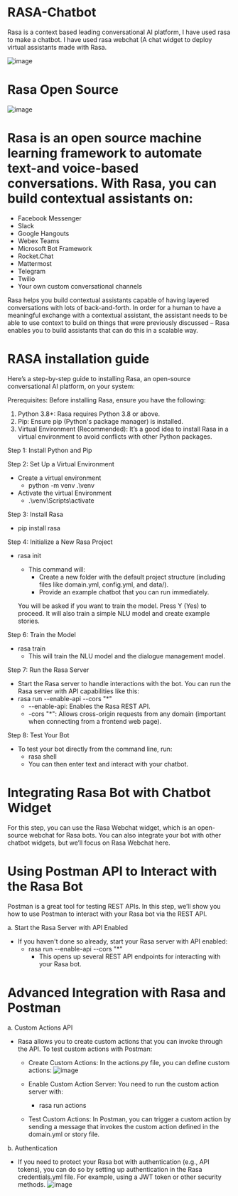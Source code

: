 # RASA-Chatbot
Rasa is a context based leading conversational AI platform, I have used rasa to make a chatbot.
I have used rasa webchat (A chat widget to deploy virtual assistants made with Rasa.

![image](https://github.com/user-attachments/assets/fd05bf73-2e21-4731-b54e-7552e8bbb29f)

# Rasa Open Source
![image](https://github.com/user-attachments/assets/3ece1044-173e-45b5-b5cf-0141951bc7fc)

# Rasa is an open source machine learning framework to automate text-and voice-based conversations. With Rasa, you can build contextual assistants on:
- Facebook Messenger
- Slack
- Google Hangouts
- Webex Teams
- Microsoft Bot Framework
- Rocket.Chat
- Mattermost
- Telegram
- Twilio
- Your own custom conversational channels

Rasa helps you build contextual assistants capable of having layered conversations with lots of back-and-forth. In order for a human to have a meaningful exchange with a contextual assistant, the assistant needs to be able to use context to build on things that were previously discussed – Rasa enables you to build assistants that can do this in a scalable way.

# RASA installation guide
Here’s a step-by-step guide to installing Rasa, an open-source conversational AI platform, on your system:

Prerequisites:
Before installing Rasa, ensure you have the following:

1. Python 3.8+: Rasa requires Python 3.8 or above.
2. Pip: Ensure pip (Python's package manager) is installed.
3. Virtual Environment (Recommended): It’s a good idea to install Rasa in a virtual environment to avoid conflicts with other Python packages.

Step 1: Install Python and Pip

Step 2: Set Up a Virtual Environment 
- Create a virtual environment
  - python -m venv .\venv
- Activate the virtual Environment 
  - .\venv\Scripts\activate
    
Step 3: Install Rasa
- pip install rasa

Step 4: Initialize a New Rasa Project
- rasa init
  - This command will:
    - Create a new folder with the default project structure (including files like domain.yml, config.yml, and data/).
    - Provide an example chatbot that you can run immediately.
      
   You will be asked if you want to train the model. Press Y (Yes) to proceed. It will also train a simple NLU model and create example stories.

Step 6: Train the Model
- rasa train
  - This will train the NLU model and the dialogue management model.
 
Step 7: Run the Rasa Server
- Start the Rasa server to handle interactions with the bot. You can run the Rasa server with API capabilities like this:
- rasa run --enable-api --cors "*"
  - --enable-api: Enables the Rasa REST API.
  - -cors "*": Allows cross-origin requests from any domain (important when connecting from a frontend web page).
   
Step 8: Test Your Bot
- To test your bot directly from the command line, run:
  - rasa shell
  - You can then enter text and interact with your chatbot.

 # Integrating Rasa Bot with Chatbot Widget
 
 For this step, you can use the Rasa Webchat widget, which is an open-source webchat for Rasa bots. You can also integrate your bot with other chatbot widgets, but we’ll focus on Rasa Webchat here.

 # Using Postman API to Interact with the Rasa Bot

 Postman is a great tool for testing REST APIs. In this step, we’ll show you how to use Postman to interact with your Rasa bot via the REST API.

a. Start the Rasa Server with API Enabled
- If you haven't done so already, start your Rasa server with API enabled:
  - rasa run --enable-api --cors "*"
    - This opens up several REST API endpoints for interacting with your Rasa bot.
      
# Advanced Integration with Rasa and Postman
a. Custom Actions API
   - Rasa allows you to create custom actions that you can invoke through the API. To test custom actions with Postman:
     - Create Custom Actions: In the actions.py file, you can define custom actions:
         ![image](https://github.com/user-attachments/assets/23f4ad16-16be-469d-a56e-fc05a7cbc31d)
         
     -  Enable Custom Action Server: You need to run the custom action server with:
        - rasa run actions
     - Test Custom Actions: In Postman, you can trigger a custom action by sending a message that invokes the custom action defined in the domain.yml or story file.
       
b. Authentication 
- If you need to protect your Rasa bot with authentication (e.g., API tokens), you can do so by setting up authentication in the Rasa credentials.yml file. For example, using a JWT token or other security methods.
  ![image](https://github.com/user-attachments/assets/4f31872f-5d6f-4fc0-9605-ab9a87acbc41)



